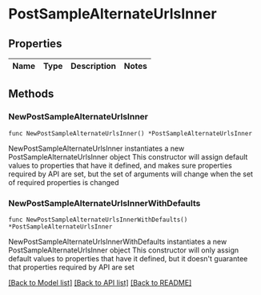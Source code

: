 # PostSampleAlternateUrlsInner

## Properties

Name | Type | Description | Notes
------------ | ------------- | ------------- | -------------

## Methods

### NewPostSampleAlternateUrlsInner

`func NewPostSampleAlternateUrlsInner() *PostSampleAlternateUrlsInner`

NewPostSampleAlternateUrlsInner instantiates a new PostSampleAlternateUrlsInner object
This constructor will assign default values to properties that have it defined,
and makes sure properties required by API are set, but the set of arguments
will change when the set of required properties is changed

### NewPostSampleAlternateUrlsInnerWithDefaults

`func NewPostSampleAlternateUrlsInnerWithDefaults() *PostSampleAlternateUrlsInner`

NewPostSampleAlternateUrlsInnerWithDefaults instantiates a new PostSampleAlternateUrlsInner object
This constructor will only assign default values to properties that have it defined,
but it doesn't guarantee that properties required by API are set


[[Back to Model list]](../README.md#documentation-for-models) [[Back to API list]](../README.md#documentation-for-api-endpoints) [[Back to README]](../README.md)


